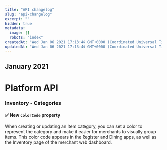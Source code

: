 ```yaml
---
title: "API changelog"
slug: "api-changelog"
excerpt: ""
hidden: true
metadata: 
  image: []
  robots: "index"
createdAt: "Wed Jan 06 2021 17:13:46 GMT+0000 (Coordinated Universal Time)"
updatedAt: "Wed Jan 06 2021 17:13:46 GMT+0000 (Coordinated Universal Time)"
---
```

## January 2021

# Platform API

### Inventory - Categories

#### :white_check_mark: New `colorCode` property

When creating or updating an item category, you can set a color to represent the category and make it easier for merchants to visually group items. This color code appears in the Register and Dining apps, as well as the Inventory page of the merchant web dashboard.
